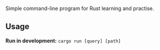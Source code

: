 Simple command-line program for Rust learning and practise.

## Usage

**Run in development:**
`cargo run [query] [path]`
